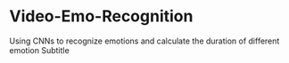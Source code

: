 # Video-Emo-Recognition
Using CNNs to recognize emotions and calculate the duration of different emotion
Subtitle
